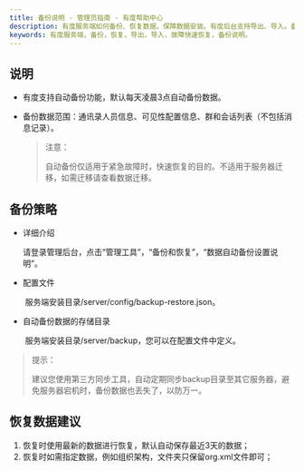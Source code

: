 ```yaml
---
title: 备份说明 - 管理员指南 - 有度帮助中心
description: 有度服务端如何备份、恢复数据，保障数据安装。有度后台支持导出、导入。备份、恢复通讯录、组织架构、会话、群组(固定群)，故障快速恢复。
keywords: 有度服务端，备份，恢复，导出，导入，故障快速恢复，备份说明。
---
```


## 说明

- 有度支持自动备份功能，默认每天凌晨3点自动备份数据。

- 备份数据范围：通讯录人员信息、可见性配置信息、群和会话列表（不包括消息记录）。

  > 注意：
  >
  > 自动备份仅适用于紧急故障时，快速恢复的目的。不适用于服务器迁移，如需迁移请查看数据迁移。

## 备份策略

- 详细介绍

  ​	请登录管理后台，点击“管理工具”，“备份和恢复”，“数据自动备份设置说明”。

- 配置文件

  ​	服务端安装目录/server/config/backup-restore.json。

- 自动备份数据的存储目录

  ​	服务端安装目录/server/backup，您可以在配置文件中定义。

>提示：
>
>建议您使用第三方同步工具，自动定期同步backup目录至其它服务器，避免服务器宕机时，备份数据也丢失了，以防万一。

## 恢复数据建议

1. 恢复时使用最新的数据进行恢复，默认自动保存最近3天的数据；
2. 恢复时如需指定数据，例如组织架构，文件夹只保留org.xml文件即可；